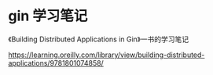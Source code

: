 # gin 学习笔记

《Building Distributed Applications in Gin》一书的学习笔记

https://learning.oreilly.com/library/view/building-distributed-applications/9781801074858/
